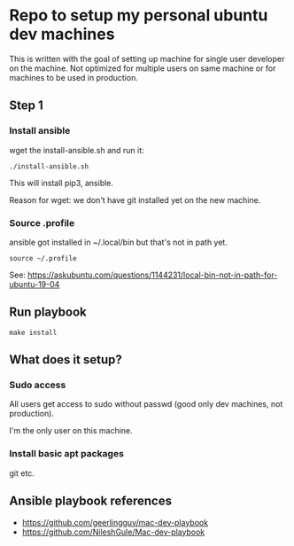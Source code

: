 # Repo to setup my personal ubuntu dev machines

This is written with the goal of setting up machine for single user developer on the machine.
Not optimized for multiple users on same machine or for machines to be used in production.

## Step 1
### Install ansible
wget the install-ansible.sh and run it: 

`./install-ansible.sh`

This will install pip3, ansible.

Reason for wget: we don't have git installed yet on the new machine.

### Source .profile
ansible got installed in ~/.local/bin but that's not in path yet.

`source ~/.profile`

See: https://askubuntu.com/questions/1144231/local-bin-not-in-path-for-ubuntu-19-04

## Run playbook
`make install`

## What does it setup?
### Sudo access
All users get access to sudo without passwd (good only dev machines, not production).

I'm the only user on this machine.
### Install basic apt packages
git etc.

## Ansible playbook references

- https://github.com/geerlingguy/mac-dev-playbook
- https://github.com/NileshGule/Mac-dev-playbook